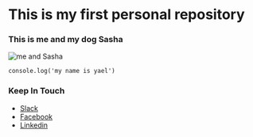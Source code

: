 # This is my first personal repository

### This is me and my dog Sasha
![me and Sasha](https://scontent-fra3-1.xx.fbcdn.net/hphotos-frc3/v/t34.0-12/973512_10151634668927552_540054257_n.jpg?oh=389259d470aa5bd769c88e082bb3e6c3&oe=56852796)

```
console.log('my name is yael')
```

### Keep In Touch
- [Slack](https://kickstart-dec15.slack.com/messages/general/team/yaela/)
- [Facebook](https://www.facebook.com/yaelPeledAvgil)
- [Linkedin](https://il.linkedin.com/in/yaelpeledavgil)
